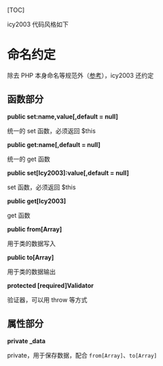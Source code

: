 [TOC]

icy2003 代码风格如下

# 命名约定

除去 PHP 本身命名等规范外（[参考](http://psr.phphub.org/)），icy2003 还约定

## 函数部分

**public set:name,value[,default = null]**

统一的 set 函数，必须返回 $this

**public get:name[,default = null]**

统一的 get 函数

**public set[Icy2003]:value[,default = null]**

set 函数，必须返回 $this

**public get[Icy2003]**

get 函数

**public from[Array]**

用于类的数据写入

**public to[Array]**

用于类的数据输出

**protected [required]Validator**

验证器，可以用 throw 等方式

## 属性部分

**private _data**

private，用于保存数据，配合 `from[Array]`、`to[Array]`
